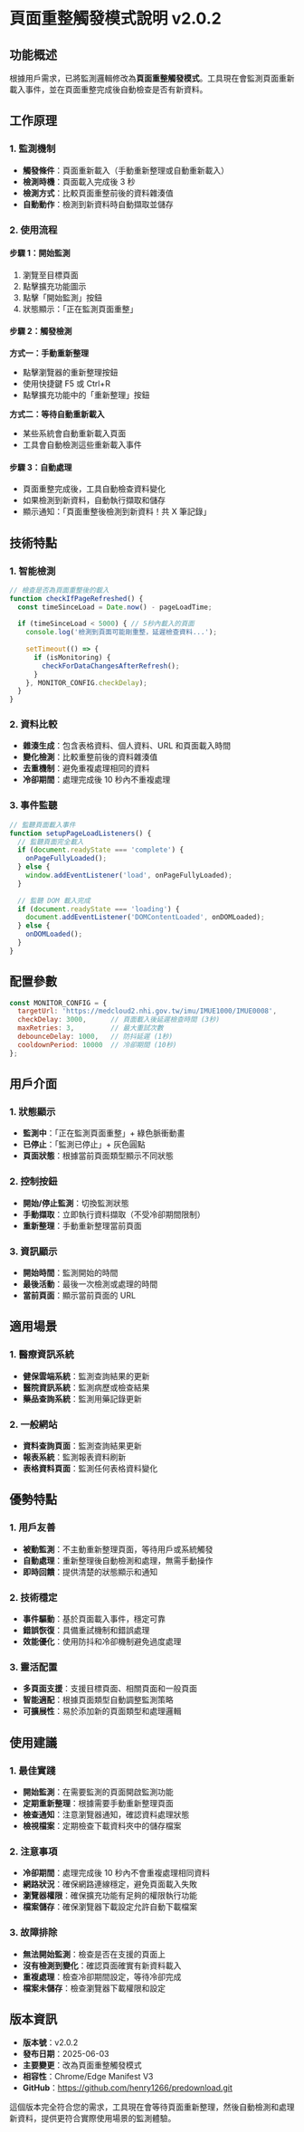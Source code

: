 # 頁面重整觸發模式說明 v2.0.2

## 功能概述

根據用戶需求，已將監測邏輯修改為**頁面重整觸發模式**。工具現在會監測頁面重新載入事件，並在頁面重整完成後自動檢查是否有新資料。

## 工作原理

### 1. 監測機制
- **觸發條件**：頁面重新載入（手動重新整理或自動重新載入）
- **檢測時機**：頁面載入完成後 3 秒
- **檢測方式**：比較頁面重整前後的資料雜湊值
- **自動動作**：檢測到新資料時自動擷取並儲存

### 2. 使用流程

#### 步驟 1：開始監測
1. 瀏覽至目標頁面
2. 點擊擴充功能圖示
3. 點擊「開始監測」按鈕
4. 狀態顯示：「正在監測頁面重整」

#### 步驟 2：觸發檢測
**方式一：手動重新整理**
- 點擊瀏覽器的重新整理按鈕
- 使用快捷鍵 F5 或 Ctrl+R
- 點擊擴充功能中的「重新整理」按鈕

**方式二：等待自動重新載入**
- 某些系統會自動重新載入頁面
- 工具會自動檢測這些重新載入事件

#### 步驟 3：自動處理
- 頁面重整完成後，工具自動檢查資料變化
- 如果檢測到新資料，自動執行擷取和儲存
- 顯示通知：「頁面重整後檢測到新資料！共 X 筆記錄」

## 技術特點

### 1. 智能檢測
```javascript
// 檢查是否為頁面重整後的載入
function checkIfPageRefreshed() {
  const timeSinceLoad = Date.now() - pageLoadTime;
  
  if (timeSinceLoad < 5000) { // 5秒內載入的頁面
    console.log('檢測到頁面可能剛重整，延遲檢查資料...');
    
    setTimeout(() => {
      if (isMonitoring) {
        checkForDataChangesAfterRefresh();
      }
    }, MONITOR_CONFIG.checkDelay);
  }
}
```

### 2. 資料比較
- **雜湊生成**：包含表格資料、個人資料、URL 和頁面載入時間
- **變化檢測**：比較重整前後的資料雜湊值
- **去重機制**：避免重複處理相同的資料
- **冷卻期間**：處理完成後 10 秒內不重複處理

### 3. 事件監聽
```javascript
// 監聽頁面載入事件
function setupPageLoadListeners() {
  // 監聽頁面完全載入
  if (document.readyState === 'complete') {
    onPageFullyLoaded();
  } else {
    window.addEventListener('load', onPageFullyLoaded);
  }
  
  // 監聽 DOM 載入完成
  if (document.readyState === 'loading') {
    document.addEventListener('DOMContentLoaded', onDOMLoaded);
  } else {
    onDOMLoaded();
  }
}
```

## 配置參數

```javascript
const MONITOR_CONFIG = {
  targetUrl: 'https://medcloud2.nhi.gov.tw/imu/IMUE1000/IMUE0008',
  checkDelay: 3000,      // 頁面載入後延遲檢查時間 (3秒)
  maxRetries: 3,         // 最大重試次數
  debounceDelay: 1000,   // 防抖延遲 (1秒)
  cooldownPeriod: 10000  // 冷卻期間 (10秒)
};
```

## 用戶介面

### 1. 狀態顯示
- **監測中**：「正在監測頁面重整」+ 綠色脈衝動畫
- **已停止**：「監測已停止」+ 灰色圓點
- **頁面狀態**：根據當前頁面類型顯示不同狀態

### 2. 控制按鈕
- **開始/停止監測**：切換監測狀態
- **手動擷取**：立即執行資料擷取（不受冷卻期間限制）
- **重新整理**：手動重新整理當前頁面

### 3. 資訊顯示
- **開始時間**：監測開始的時間
- **最後活動**：最後一次檢測或處理的時間
- **當前頁面**：顯示當前頁面的 URL

## 適用場景

### 1. 醫療資訊系統
- **健保雲端系統**：監測查詢結果的更新
- **醫院資訊系統**：監測病歷或檢查結果
- **藥品查詢系統**：監測用藥記錄更新

### 2. 一般網站
- **資料查詢頁面**：監測查詢結果更新
- **報表系統**：監測報表資料刷新
- **表格資料頁面**：監測任何表格資料變化

## 優勢特點

### 1. 用戶友善
- **被動監測**：不主動重新整理頁面，等待用戶或系統觸發
- **自動處理**：重新整理後自動檢測和處理，無需手動操作
- **即時回饋**：提供清楚的狀態顯示和通知

### 2. 技術穩定
- **事件驅動**：基於頁面載入事件，穩定可靠
- **錯誤恢復**：具備重試機制和錯誤處理
- **效能優化**：使用防抖和冷卻機制避免過度處理

### 3. 靈活配置
- **多頁面支援**：支援目標頁面、相關頁面和一般頁面
- **智能適配**：根據頁面類型自動調整監測策略
- **可擴展性**：易於添加新的頁面類型和處理邏輯

## 使用建議

### 1. 最佳實踐
- **開始監測**：在需要監測的頁面開啟監測功能
- **定期重新整理**：根據需要手動重新整理頁面
- **檢查通知**：注意瀏覽器通知，確認資料處理狀態
- **檢視檔案**：定期檢查下載資料夾中的儲存檔案

### 2. 注意事項
- **冷卻期間**：處理完成後 10 秒內不會重複處理相同資料
- **網路狀況**：確保網路連線穩定，避免頁面載入失敗
- **瀏覽器權限**：確保擴充功能有足夠的權限執行功能
- **檔案儲存**：確保瀏覽器下載設定允許自動下載檔案

### 3. 故障排除
- **無法開始監測**：檢查是否在支援的頁面上
- **沒有檢測到變化**：確認頁面確實有新資料載入
- **重複處理**：檢查冷卻期間設定，等待冷卻完成
- **檔案未儲存**：檢查瀏覽器下載權限和設定

## 版本資訊

- **版本號**：v2.0.2
- **發布日期**：2025-06-03
- **主要變更**：改為頁面重整觸發模式
- **相容性**：Chrome/Edge Manifest V3
- **GitHub**：https://github.com/henry1266/predownload.git

這個版本完全符合您的需求，工具現在會等待頁面重新整理，然後自動檢測和處理新資料，提供更符合實際使用場景的監測體驗。

